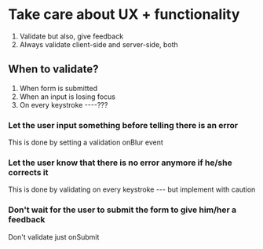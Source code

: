 # Take care about UX + functionality

1. Validate but also, give feedback
2. Always validate client-side and server-side, both

## When to validate?

1.  When form is submitted
2.  When an input is losing focus
3.  On every keystroke ----???

### Let the user input something before telling there is an error

This is done by setting a validation onBlur event

### Let the user know that there is no error anymore if he/she corrects it

This is done by validating on every keystroke --- but implement with caution

### Don't wait for the user to submit the form to give him/her a feedback

Don't validate just onSubmit
